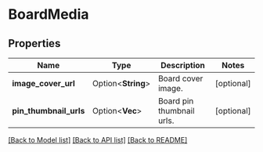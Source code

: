 # BoardMedia

## Properties

Name | Type | Description | Notes
------------ | ------------- | ------------- | -------------
**image_cover_url** | Option<**String**> | Board cover image. | [optional]
**pin_thumbnail_urls** | Option<**Vec<String>**> | Board pin thumbnail urls. | [optional]

[[Back to Model list]](../README.md#documentation-for-models) [[Back to API list]](../README.md#documentation-for-api-endpoints) [[Back to README]](../README.md)


